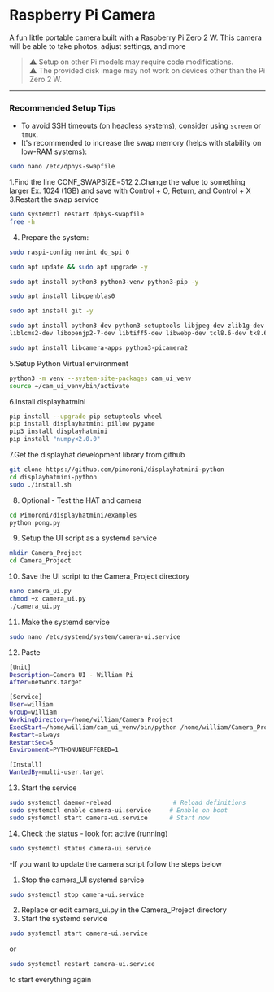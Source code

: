 # Raspberry Pi Camera
A fun little portable camera built with a Raspberry Pi Zero 2 W.
This camera will be able to take photos, adjust settings, and more

> ⚠️ Setup on other Pi models may require code modifications.  
> ⚠️ The provided disk image may not work on devices other than the Pi Zero 2 W.  

---

### Recommended Setup Tips

- To avoid SSH timeouts (on headless systems), consider using `screen` or `tmux`.
- It's recommended to increase the swap memory (helps with stability on low-RAM systems):

```bash
sudo nano /etc/dphys-swapfile
```
1.Find the line  CONF_SWAPSIZE=512
2.Change the value to something larger Ex. 1024 (1GB) and save with Control + O, Return, and Control + X
3.Restart the swap service
```bash
sudo systemctl restart dphys-swapfile
free -h
```
4. Prepare the system:
```bash
sudo raspi-config nonint do_spi 0

sudo apt update && sudo apt upgrade -y

sudo apt install python3 python3-venv python3-pip -y

sudo apt install libopenblas0

sudo apt install git -y

sudo apt install python3-dev python3-setuptools libjpeg-dev zlib1g-dev libfreetype6-dev \
liblcms2-dev libopenjp2-7-dev libtiff5-dev libwebp-dev tcl8.6-dev tk8.6-dev gcc

sudo apt install libcamera-apps python3-picamera2
```
5.Setup Python Virtual environment
```bash
python3 -m venv --system-site-packages cam_ui_venv
source ~/cam_ui_venv/bin/activate
```
6.Install displayhatmini
```bash
pip install --upgrade pip setuptools wheel
pip install displayhatmini pillow pygame
pip3 install displayhatmini
pip install "numpy<2.0.0"
```
7.Get the displayhat development library from github
```bash
git clone https://github.com/pimoroni/displayhatmini-python
cd displayhatmini-python
sudo ./install.sh
```
8. Optional - Test the HAT and camera
```bash
cd Pimoroni/displayhatmini/examples
python pong.py
```
9. Setup the UI script as a systemd service
```bash
mkdir Camera_Project
cd Camera_Project
```
10. Save the UI script to the Camera_Project directory
```bash
nano camera_ui.py
chmod +x camera_ui.py
./camera_ui.py
```
11. Make the systemd service
```bash
sudo nano /etc/systemd/system/camera-ui.service
```
12. Paste
```bash
[Unit]
Description=Camera UI - William Pi
After=network.target

[Service]
User=william
Group=william
WorkingDirectory=/home/william/Camera_Project
ExecStart=/home/william/cam_ui_venv/bin/python /home/william/Camera_Project/camera_ui.py
Restart=always
RestartSec=5
Environment=PYTHONUNBUFFERED=1

[Install]
WantedBy=multi-user.target
```
13. Start the service
```bash
sudo systemctl daemon-reload                 # Reload definitions
sudo systemctl enable camera-ui.service     # Enable on boot
sudo systemctl start camera-ui.service      # Start now
```
14. Check the status - look for: active (running)
```bash
sudo systemctl status camera-ui.service
```
-If you want to update the camera script follow the steps below
1. Stop the camera_UI systemd service
```bash
sudo systemctl stop camera-ui.service
```
2. Replace or edit camera_ui.py in the Camera_Project directory
3. Start the systemd service
```bash
sudo systemctl start camera-ui.service
```
or 
```bash
sudo systemctl restart camera-ui.service
```
to start everything again

















